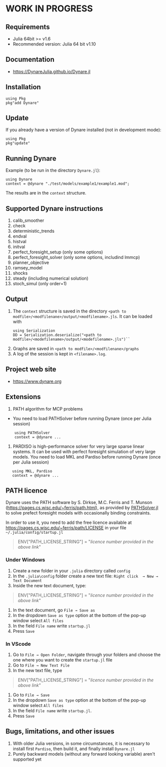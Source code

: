 # WORK IN PROGRESS

## Requirements
- Julia 64bit >= v1.6
- Recommended version: Julia 64 bit v1.10

## Documentation
- https://DynareJulia.github.io/Dynare.jl

## Installation 

```
using Pkg
pkg"add Dynare"
```
## Update
If you already have a version of Dynare installed (not in development mode):
```
using Pkg
pkg"update"
```
## Running Dynare

Example (to be run in the directory ``Dynare.jl``):
```
using Dynare
context = @dynare "./test/models/example1/example1.mod";
```
The results are in the ``context`` structure.

## Supported Dynare instructions

1. calib_smoother
1. check
1. deterministic_trends
1. endval
1. histval
1. initval
1. perfect\_foresight\_setup (only some options)
1. perfect\_foresight\_solver (only some options, includind lmmcp)
1. planner_objective
1. ramsey\_model
1. shocks
1. steady (including numerical solution)
1. stoch_simul (only order=1)

## Output
1. The ``context`` structure is saved in the directory
   ``<path to modfile>/<modfilenane>/output/<modfilename>.jls``. It can be loaded with
   ```
   using Serialization
   DD = Serialization.deserialize("<path to modfile>/<modefilename>/output/<modefilename>.jls")``
   ```
1. Graphs are saved in ``<path to
   modfile>/<modfilenane>/graphs``
1. A log of the session is kept in `<filename>.log`.

## Project web site

- https://www.dynare.org

## Extensions
1. PATH algorithm for MCP problems
  - You need to load PATHSolver before running Dynare (once per Julia
    session)
```
    using PATHSolver
    context = @dynare ...
```
1. PARDISO is high-performance solver for very large sparse linear
   systems. It can be used with perfect foresight simulation of very
   large models. You need to load MKL and Pardiso before running
   Dynare (once per Julia session)
```
   using MKL, Pardiso
   context = @dynare ...
```

## PATH licence

Dynare uses the PATH software by S. Dirkse, M.C. Ferris and T. Munson (https://pages.cs.wisc.edu/~ferris/path.html),
as provided by
[PATHSolver.jl](https://github.com/chkwon/PATHSolver.jl) to solve
prefect foresight models with occasionally binding constraints. 

In order to use it, you need to add the free licence available at
https://pages.cs.wisc.edu/~ferris/path/LICENSE in your file
``~/.julia/config/startup.jl``

> ENV["PATH_LICENSE_STRING"] = "*licence number provided in the above
> link*"

### Under Windows
1. Create a new folder in your ``.julia`` directory called ``config``
1. In the ``.julia\config`` folder create a new text file: ``Right click  → New → Text Document``
1. Inside the new text document, type:

> ENV["PATH_LICENSE_STRING"] = "*licence number provided in the above
> link*"

1. In the text document, go ``File → Save as``
1. In the dropdown ``Save as type`` option at the bottom of the pop-up window select ``All files``
1. In the field ``File name`` write ``startup.jl``
1. Press ``Save``

### In VScode
1. Go to ``File → Open Folder``, navigate through your folders and choose the one where you want to create the ``startup.jl`` file
1. Go to ``File → New Text File``
1. In the new text file, type
> ENV["PATH_LICENSE_STRING"] = "*licence number provided in the above
> link*"

1. Go to ``File → Save``
1. In the dropdown ``Save as type`` option at the bottom of the pop-up window select ``All files``
1. In the field ``File name`` write ``startup.jl``.
1. Press ``Save``

## Bugs, limitations,  and other issues
1. With older Julia versions, in some circumstances, it is necessary to install first `Pardiso`, then build it, and finally install `Dynare.jl`
2. Purely backward models (without any forward looking variable) aren't supported yet
